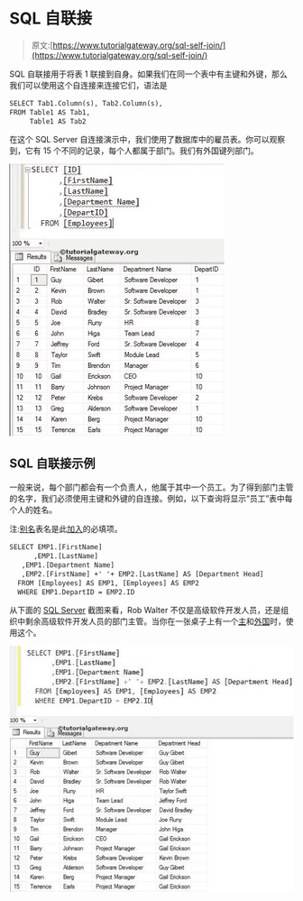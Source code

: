 # SQL 自联接

> 原文:[https://www.tutorialgateway.org/sql-self-join/](https://www.tutorialgateway.org/sql-self-join/)

SQL 自联接用于将表 1 联接到自身。如果我们在同一个表中有主键和外键，那么我们可以使用这个自连接来连接它们，语法是

```
SELECT Tab1.Column(s), Tab2.Column(s),
FROM Table1 AS Tab1, 
     Table1 AS Tab2
```

在这个 SQL Server 自连接演示中，我们使用了数据库中的雇员表。你可以观察到，它有 15 个不同的记录，每个人都属于部门。我们有外国键列部门。

![SQL SELF JOIN 1](img/9b3e6d1c94383b7bd0dbdd51832fadcd.png)

## SQL 自联接示例

一般来说，每个部门都会有一个负责人，他属于其中一个员工。为了得到部门主管的名字，我们必须使用主键和外键的自连接。例如，以下查询将显示“员工”表中每个人的姓名。

注:[别名](https://www.tutorialgateway.org/sql-alias/)表名是此[加入](https://www.tutorialgateway.org/sql-joins/)的必填项。

```
SELECT EMP1.[FirstName]
      ,EMP1.[LastName]
   ,EMP1.[Department Name]
   ,EMP2.[FirstName] +' '+ EMP2.[LastName] AS [Department Head]
  FROM [Employees] AS EMP1, [Employees] AS EMP2
  WHERE EMP1.DepartID = EMP2.ID
```

从下面的 [SQL Server](https://www.tutorialgateway.org/sql/) 截图来看，Rob Walter 不仅是高级软件开发人员，还是组织中剩余高级软件开发人员的部门主管。当你在一张桌子上有一个[主](https://www.tutorialgateway.org/sql-primary-key/)和[外国](https://www.tutorialgateway.org/sql-foreign-key/)时，使用这个。

![SQL SELF JOIN 2](img/0a2156c3820db87d3f11e3fa2d370bc8.png)